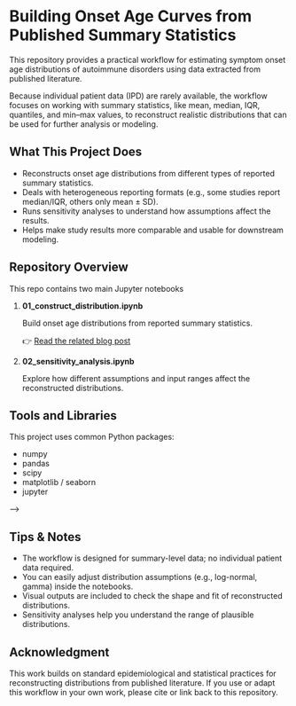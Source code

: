 # Building Onset Age Curves from Published Summary Statistics

This repository provides a practical workflow for estimating symptom onset age distributions of autoimmune disorders using data extracted from published literature.

Because individual patient data (IPD) are rarely available, the workflow focuses on working with summary statistics, like mean, median, IQR, quantiles, and min–max values, to reconstruct realistic distributions that can be used for further analysis or modeling.


## What This Project Does

- Reconstructs onset age distributions from different types of reported summary statistics.
- Deals with heterogeneous reporting formats (e.g., some studies report median/IQR, others only mean ± SD).
- Runs sensitivity analyses to understand how assumptions affect the results.
- Helps make study results more comparable and usable for downstream modeling.



## Repository Overview

This repo contains two main Jupyter notebooks

1. **01_construct_distribution.ipynb**
    
    Build onset age distributions from reported summary statistics.
    
    👉 [Read the related blog post](https://davidzhao1015.github.io/blog/2025/reconstruct-age-distribution/)
    
2. **02_sensitivity_analysis.ipynb**
    
    Explore how different assumptions and input ranges affect the reconstructed distributions.
    
<!--3. **03_fat_tail_optimization.ipynb**
    
    Fine-tune distribution parameters to better capture long tails in the data.-->
    

## Tools and Libraries

This project uses common Python packages:

- numpy
- pandas
- scipy
- matplotlib / seaborn
- jupyter

<!--Install everything with:

```
pip install -r requirements.txt
```-->

<!--## How to Run

1. **Clone this repository**:

```
git clone https://github.com/davidzhao1015/rebuild-age-distribution.git
cd <repo-name>
```

2. **Start Jupyter Lab or Notebook**:

```
jupyter lab
```
or

```
jupyter notebook
```

2. **Run the notebooks in order**:
    - 01_construct_distribution.ipynb
    - 02_sensitivity_analysis.ipynb
    <!--- 03_fat_tail_optimization.ipynb-->-->

## Tips & Notes

- The workflow is designed for summary-level data; no individual patient data required.
- You can easily adjust distribution assumptions (e.g., log-normal, gamma) inside the notebooks.
- Visual outputs are included to check the shape and fit of reconstructed distributions.
- Sensitivity analyses help you understand the range of plausible distributions.


<!--## ** License**

This project is released under the [MIT License](https://www.notion.so/LICENSE).-->


## Acknowledgment

This work builds on standard epidemiological and statistical practices for reconstructing distributions from published literature.
If you use or adapt this workflow in your own work, please cite or link back to this repository.
